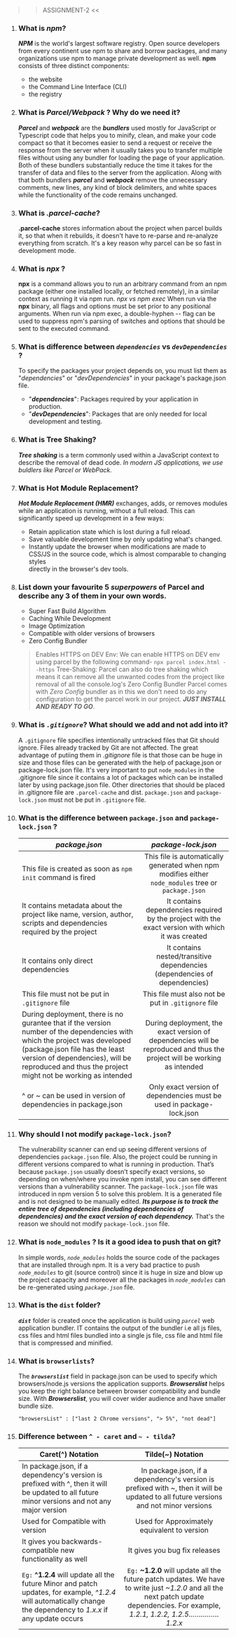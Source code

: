>> ASSIGNMENT-2 <<

1. ### What is **_npm_**?
    **_NPM_** is the world's largest software registry. Open source developers from every continent use npm to share and borrow packages, and many organizations use npm to manage private development as well.
    **npm** consists of three distinct components:
      * the website
      * the Command Line Interface (CLI)
      * the registry

2. ### What is _**Parcel/Webpack**_ ? Why do we need it?
    _**Parcel**_ and _**webpack**_ are the ***__bundlers__*** used mostly for JavaScript or Typescript code that helps you to minify, clean, and make your code compact so that it becomes easier to send a request or receive the response from the server when it usually takes you to transfer multiple files without using any bundler for loading the page of your application. Both of these bundlers substantially reduce the time it takes for the transfer of data and files to the server from the application. Along with that both bundlers _**parcel**_ and _**webpack**_ remove the unnecessary comments, new lines, any kind of block delimiters, and white spaces while the functionality of the code remains unchanged.

3. ### What is **_.parcel-cache_**?
    **.parcel-cache** stores information about the project when parcel builds it, so that when it rebuilds, it doesn't have to re-parse and re-analyze everything from scratch. It's a key reason why parcel can be so fast in development mode.

4. ### What is **_npx_** ?
    **npx** is a command allows you to run an arbitrary command from an npm package (either one installed locally, or fetched remotely), in a similar context as running it via npm run.
    _npx vs npm exec_
    When run via the **npx** binary, all flags and options must be set prior to any positional arguments. When run via npm exec, a double-hyphen -- flag can be used to suppress npm's parsing of switches and options that should be sent to the executed command.

5. ### What is difference between _**`dependencies`**_ vs _**`devDependencies`**_ ?
    To specify the packages your project depends on, you must list them as "_dependencies_" or "_devDependencies_" in your package's package.json file.
      * "**_dependencies_**": Packages required by your application in production.
      * "**_devDependencies_**": Packages that are only needed for local development and testing.

6. ### What is **Tree Shaking**?
    _**Tree shaking**_ is a term commonly used within a JavaScript context to describe the removal of dead code.
    _In modern JS applications, we use buldlers like Parcel or WebPack._

7. ### What is **Hot Module Replacement**?
    **_Hot Module Replacement (HMR)_** exchanges, adds, or removes modules while an application is running, without a full reload. This can significantly speed up development in a few ways:
      
      * Retain application state which is lost during a full reload.
      * Save valuable development time by only updating what's changed.
      * Instantly update the browser when modifications are made to CSS/JS in the source code, which is almost comparable to changing styles    
        directly in the browser's dev tools.
8. ### List down your favourite 5 _superpowers_ of **Parcel** and describe any 3 of them in your own words.
    * Super Fast Build Algorithm
    * Caching While Development
    * Image Optimization
    * Compatible with older versions of browsers
    * Zero Config Bundler

    >Enables HTTPS on DEV Env:
      We can enable HTTPS on DEV env using parcel by the following command-
        `npx parcel index.html --https`
    >Tree-Shaking:
      Parcel can also do tree shaking which means it can remove all the unwanted codes from the project like removal of all the console.log's
    >Zero Config Bundler
      Parcel comes with _Zero Config_ bundler as in this we don't need to do any configuration to get the parcel work in our project. **_JUST INSTALL AND READY TO GO_**.

9. ### What is **_`.gitignore`_**? What should we add and not add into it?
    A `.gitignore` file specifies intentionally untracked files that Git should ignore. Files already tracked by Git are not affected. The great advantage of putiing them in *.gitignore* file is that those can be huge in size and those files can be generated with the help of package.json or package-lock.json file. It's very important to put `node_modules` in the .gitignore file since it contains a lot of packages which can be installed later by using package.json file. Other directories that should be placed in .gitignore file are `.parcel-cache` and dist. `package.json` and `package-lock.json` must not be put in `.gitignore` file.

10. ### What is the difference between **`package.json`** and **`package-lock.json`** ?
    | **_package.json_**    | **_package-lock.json_**    | 
    | -------------   |:-------------:       |
    | This file is created as soon as `npm init` command is fired | This file is automatically generated when npm modifies either `node_modules` tree or `package.json` |
    | It contains metadata about the project like name, version, author, scripts and dependencies required by the project  | It contains dependencies required by the project with the exact version with which it was created |
    | It contains only direct dependencies | It contains nested/transitive dependencies (dependencies of dependencies) | 
    | This file must not be put in `.gitignore` file |  This file must also not be put in `.gitignore` file |
    | During deployment, there is no gurantee that if the version number of the dependencies with which the project was developed (package.json file has the least version of dependencies), will be reproduced and thus the project might not be working as intended | During deployment, the exact version of dependencies will be reproduced and thus the project will be working as intended | 
    | ^ or ~ can be used in version of dependencies in package.json | Only exact version of dependencies must be used in package-lock.json |
    
11. ### Why should I not modify `package-lock.json`?
    The vulnerability scanner can end up seeing different versions of dependencies `package.json` file. Also, the project could be running in  different versions compared to what is running in production. That’s because `package.json` usually doesn’t specify exact versions, so depending on when/where you invoke npm install, you can see different versions than a vulnerability scanner. The `package-lock.json` file was introduced in npm version 5 to solve this problem. It is a generated file and is not designed to be manually edited. **_Its purpose is to track the entire tree of dependencies (including dependencies of dependencies) and the exact version of each dependency._** That's the reason we should not modify `package-lock.json` file.

12. ### What is **`node_modules`** ? Is it a good idea to push that on git?
    In simple words, _`node_modules`_ holds the source code of the packages that are installed through npm. It is a very bad practice to push _`node_modules`_ to git (source control) since it is huge in size and blow up the project capacity and moreover all the packages in _`node_modules`_ can be re-generated using _`package.json`_ file. 

13. ### What is the **`dist`** folder?
    **_`dist`_** folder is created once the application is build using _`parcel`_ web application bundler. IT contains the output of the bundler i.e all js files, css files and html files bundled into a single js file, css file and html file that is compressed and minified.

14. ### What is **`browserlists`**?
    The  **_`browserslist`_** field in package.json can be used to specify which browsers/node.js versions the application supports. **_Browserslist_** helps you keep the right balance between browser compatibility and bundle size. With **_Browserslist_**, you will cover wider audience and have smaller bundle size.
    ```
    "browsersList" : ["last 2 Chrome versions", "> 5%", "not dead"]

    ```

15. ### Difference between **`^ - caret`** and **`~ - tilda`**?
    | Caret(^) Notation | Tilde(~) Notation | 
    | --- | :----: | 
    | In package.json, if a dependency's version is prefixed with ^, then it will be updated to all future minor versions and not any major version | In package.json, if a dependency's version is prefixed with ~, then it will be updated to all future versions and not minor versions | 
    | Used for Compatible with version | Used for Approximately equivalent to version |
    | It gives you backwards-compatible new functionality as well | It gives you bug fix releases |
    | `Eg:` **^1.2.4** will update all the future Minor and patch updates, for example, _^1.2.4_ will automatically change the dependency to _1.x.x_ if any update    occurs | `Eg:` **~1.2.0** will update all the future patch updates. We have to write just _~1.2.0_ and all the next patch update dependencies. For example, _1.2.1, 1.2.2, 1.2.5……………1.2.x_ |

